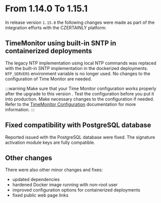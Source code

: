 # From 1.14.0 To 1.15.1

In release version `1.15.0` the following changes were made as part of the integration efforts with the CZERTAINLY platform:

## TimeMonitor using built-in SNTP in containerized deployments

The legacy NTP implementation using local NTP commands was replaced with the built-in SNTP implementation in the dockerized deployments.
`NTP_SERVERS` environment variable is no longer used.
No changes to the configuration of Time Monitor are needed.

:::warning
Make sure that your Time Monitor configuration works properly after the upgrade to this version . Test the configuration before you put it into production. Make necessary changes to the configuration if needed. Refer to the [TimeMonitor Configuration](https://doc.primekey.com/signserver/signserver-reference/signserver-timemonitor-application/signserver-timemonitor-overview/timemonitor-configuration) documentation for more information.
:::

## Fixed compatibility with PostgreSQL database

Reported issued with the PostgreSQL database were fixed.
The signature activation module keys are fully compatible.

## Other changes

There were also other minor changes and fixes:
- updated dependencies
- hardened Docker image running with non-root user
- improved configuration options for containerized deployments
- fixed public web page links